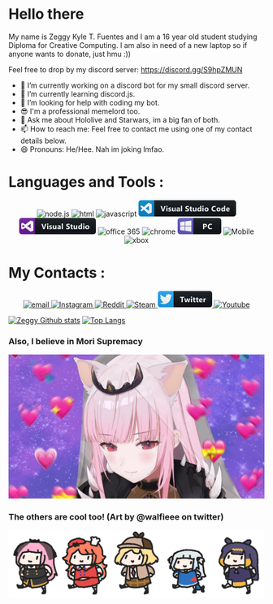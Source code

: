 # Hello there
My name is Zeggy Kyle T. Fuentes and I am a 16 year old student studying Diploma for Creative Computing. I am also in need of a new laptop so if anyone wants to donate, just hmu :))

Feel free to drop by my discord server: https://discord.gg/S9hpZMUN

- 🔭 I’m currently working on a discord bot for my small discord server.
- 🌱 I’m currently learning discord.js.
- 🤔 I’m looking for help with coding my bot.
- 😎 I'm a professional memelord too.
- 💬 Ask me about Hololive and Starwars, im a big fan of both.
- 📫 How to reach me: Feel free to contact me using one of my contact details below.
- 😄 Pronouns: He/Hee. Nah im joking lmfao.

# Languages and Tools : 


<p align="center">
  <img src="https://github.com/MikeCodesDotNET/ColoredBadges/blob/master/png/dev/frameworks/nodejs_larger.png" alt="node.js" style="vertical-align:top margin:6px 4px">
  <img src="https://github.com/MikeCodesDotNET/ColoredBadges/blob/master/png/dev/languages/html.png" alt="html" style="vertical-align:top margin:6px 4px">
  <img src="https://github.com/MikeCodesDotNET/ColoredBadges/blob/master/png/dev/languages/js.png" alt="javascript" style="vertical-align:top margin:6px 4px">
  <img src="https://github.com/MikeCodesDotNET/ColoredBadges/blob/master/png/dev/tools/visualstudio_code.png" alt="vscode" style="vertical-align:top margin:6px 4px">
  <img src="https://github.com/MikeCodesDotNET/ColoredBadges/blob/master/png/dev/tools/visualstudio.png" alt="vs" style="vertical-align:top margin:6px 4px">
  <img src="https://github.com/MikeCodesDotNET/ColoredBadges/blob/master/png/dev/services/office_365.png" alt="office 365" style="vertical-align:top margin:6px 4px">
  <img src="https://github.com/MikeCodesDotNET/ColoredBadges/blob/master/png/dev/misc/chrome.png" alt="chrome" style="vertical-align:top margin:6px 4px">
  <img src="https://github.com/MikeCodesDotNET/ColoredBadges/blob/master/png/devices/pc.png" alt="PC" style="vertical-align:top margin:6px 4px">
  <img src="https://github.com/MikeCodesDotNET/ColoredBadges/blob/master/png/dev/misc/mobile.png" alt="Mobile" style="vertical-align:top margin:6px 4px">
  <img src="https://github.com/MikeCodesDotNET/ColoredBadges/blob/master/png/devices/xbox.png" alt="xbox" style="vertical-align:top margin:6px 4px">
</p>

# My Contacts : 

<p align="center">
 <a href="mailto:zeggyfuentes658@gmail.com">
    <img src="https://github.com/MikeCodesDotNET/ColoredBadges/blob/master/png/social/gmail.png" alt="email" style="vertical-align:top margin:6px 4px">
  </a>  
 <a href="https://www.instagram.com/zekkun23/?hl=en">
    <img src="https://github.com/MikeCodesDotNET/ColoredBadges/blob/master/png/social/instagram.png" alt="Instagram" style="vertical-align:top margin:6px 4px">
  </a>  
 <a href="https://www.reddit.com/user/zeggy1121">
  <img src="https://github.com/MikeCodesDotNET/ColoredBadges/blob/master/png/social/reddit.png" alt="Reddit" style="vertical-align:top margin:6px 4px">
  </a>
 <a href="https://steamcommunity.com/profiles/76561198867652837/">
  <img src="https://github.com/MikeCodesDotNET/ColoredBadges/blob/master/png/social/steam.png" alt="Steam" style="vertical-align:top margin:6px 4px">
  </a>
<a href="https://twitter.com/FuentesZeggy">
  <img src="https://github.com/MikeCodesDotNET/ColoredBadges/blob/master/png/social/twitter.png" alt="Twitter" style="vertical-align:top margin:6px 4px">
  </a>
<a href="https://www.youtube.com/channel/UC8_a-UZwaJQgc4JEXs49Q7g">
  <img src="https://github.com/MikeCodesDotNET/ColoredBadges/blob/master/png/streaming/youtube.png" alt="Youtube" style="vertical-align:top margin:6px 4px">
  </a>
</p>
<!-- This is where i got the icons from: https://github.com/MikeCodesDotNET/ColoredBadges --!>


[![Zeggy Github stats](https://github-readme-stats.vercel.app/api?username=Zekkun23)](https://github.com/anuraghazra/github-readme-stats%theme=dark&count_private=true&show_icons=true)
[![Top Langs](https://github-readme-stats.vercel.app/api/top-langs/?username=Zekkun23&layout=compact)](https://github.com/anuraghazra/github-readme-stats)


### Also, I believe in Mori Supremacy
<p align="center">
<img src="https://github.com/Zekkun23/Zekkun23/blob/main/catgirl%20mori.jpg" alt="Picture of mori"/>
</p>

### The others are cool too! (Art by @walfieee on twitter)
<p align="center">
 <img src="https://github.com/Zekkun23/Zekkun23/blob/main/watsonparade.gif" alt="Watson Parade"/>
</p>
